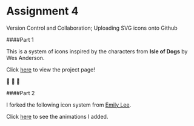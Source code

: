 # Assignment 4

Version Control and Collaboration; Uploading SVG icons onto Github

####Part 1

This is a system of icons inspired by the characters from **Isle of Dogs** by Wes Anderson. 

Click [here](http://i6.cims.nyu.edu/~qfl201/drawing/assignment%202/index.html) to view the project page!

:dog: :boy: :dog:

####Part 2

I forked the following icon system from [Emily Lee](https://github.com/eyl291/assignment4). 

Click [here]() to see the animations I added.